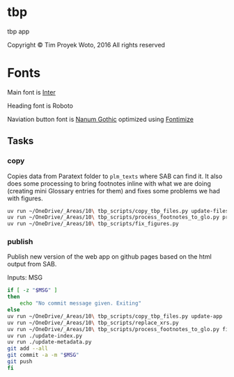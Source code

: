 # tbp
tbp app

Copyright © Tim Proyek Woto, 2016
All rights reserved


# Fonts

Main font is [Inter](https://fonts.google.com/specimen/Inter)

Heading font is Roboto


Naviation button font is [Nanum Gothic](https://fonts.google.com/specimen/Nanum+Gothic) optimized using [Fontimize](https://daveon.design/introducing-fontimize-subset-fonts-to-exactly-and-only-your-websites-used-characters.html)


## Tasks

### copy

Copies data from Paratext folder to `plm_texts` where SAB can find it. It also does some processing to bring footnotes inline with what we are doing (creating mini Glossary entries for them) and fixes some problems we had with figures.


```zsh
uv run ~/OneDrive/_Areas/10\ tbp_scripts/copy_tbp_files.py update-files
uv run ~/OneDrive/_Areas/10\ tbp_scripts/process_footnotes_to_glo.py prep "@"
uv run ~/OneDrive/_Areas/10\ tbp_scripts/fix_figures.py
```

### publish

Publish new version of the web app on github pages based on the html output from SAB.

Inputs: MSG

```zsh
if [ -z "$MSG" ]
then
    echo "No commit message given. Exiting"
else
uv run ~/OneDrive/_Areas/10\ tbp_scripts/copy_tbp_files.py update-app
uv run ~/OneDrive/_Areas/10\ tbp_scripts/replace_xrs.py
uv run ~/OneDrive/_Areas/10\ tbp_scripts/process_footnotes_to_glo.py finish 
uv run ./update-index.py
uv run ./update-metadata.py
git add --all
git commit -a -m "$MSG"
git push
fi
```




